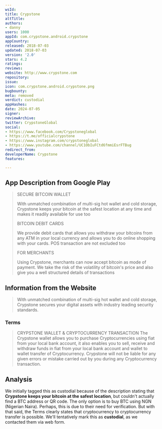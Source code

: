 ```yaml
---
wsId: 
title: Crypstone
altTitle: 
authors:
- danny
users: 1000
appId: com.crypstone.android.crypstone
appCountry: 
released: 2018-07-03
updated: 2018-07-03
version: '2.0'
stars: 4.2
ratings: 
reviews: 
website: http://www.crypstone.com
repository: 
issue: 
icon: com.crypstone.android.crypstone.png
bugbounty: 
meta: removed
verdict: custodial
appHashes: 
date: 2024-07-05
signer: 
reviewArchive: 
twitter: CrypstoneGlobal
social:
- https://www.facebook.com/Crypstoneglobal
- https://t.me/officialcrypstone
- https://www.instagram.com/crypstoneglobal
- https://www.youtube.com/channel/UC1ObIuFCtd6fmmiEsrFTBug
redirect_from: 
developerName: Crypstone
features: 

---
```


## App Description from Google Play 

> SECURE BITCOIN WALLET
>
> With unmatched combination of multi-sig hot wallet and cold storage, Crypstone keeps your bitcoin at the safest location at any time and makes it readily available for use too
>
> BITCOIN DEBIT CARDS
>
> We provide debit cards that allows you withdraw your bitcoins from any ATM in your local currency and allows you to do online shopping with your cards. POS transaction are not excluded too
>
> FOR MERCHANTS
>
> Using Crypstone, merchants can now accept bitcoin as mode of payment. We take the risk of the volatility of bitcoin's price and also give you a well structured details of transactions

## Information from the Website 

> With unmatched combination of multi-sig hot wallet and cold storage, Crypstone secures your digital assets with industry leading security standards.

### Terms 

> CRYPSTONE WALLET & CRYPTOCURRENCY TRANSACTION The Crypstone wallet allows you to purchase Cryptocurrencies using fiat from your local bank account, it also enables you to sell, receive and withdraw funds in fiat from your local bank account and wallet to wallet transfer of Cryptocurrency. Crypstone will not be liable for any given errors or mistake carried out by you during any Cryptocurrency transaction.

## Analysis 

We initially tagged this as custodial because of the description stating that **Crypstone keeps your bitcoin at the safest location**, but couldn't actually find a BTC address or QR code. The only option is to buy BTC using NGN (Nigerian Naira). Perhaps, this is due to their need for verification. But with that said, the Terms clearly states that cryptocurrency to cryptocurrency transfer is possible. We'll tentatively mark this as **custodial**, as we contacted them via web form.